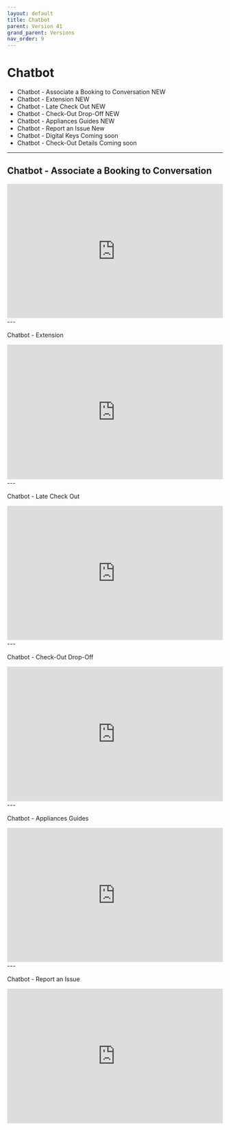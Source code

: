 ```yaml
---
layout: default
title: Chatbot
parent: Version 41
grand_parent: Versions
nav_order: 9
---
```


<style>
.responsive-video {
    position: relative;
    padding-bottom: 56.25%; /* Aspect ratio for 16:9 videos */
    padding-top: 30px;
    height: 0;
    overflow: hidden;
}

.responsive-video iframe,
.responsive-video object,
.responsive-video embed {
    position: absolute;
    top: 0;
    left: 0;
    width: 100%;
    height: 100%;
}
</style>

# Chatbot

* Chatbot - Associate a Booking to Conversation <span class="label label-purple">NEW</span>
* Chatbot - Extension <span class="label label-purple">NEW</span>
* Chatbot - Late Check Out <span class="label label-purple">NEW</span>
* Chatbot - Check-Out Drop-Off <span class="label label-purple">NEW</span>
* Chatbot - Appliances Guides <span class="label label-purple">NEW</span>
* Chatbot - Report an Issue <span class="label label-purple">New</span>
* Chatbot - Digital Keys <span class="label label-yellow">Coming soon</span>
* Chatbot - Check-Out Details <span class="label label-yellow">Coming soon</span>



--- 
<!-- {: .highlight }
Coming Soon... -->


## Chatbot - Associate a Booking to Conversation

<div class="responsive-video">
    <iframe src="https://www.youtube.com/embed/40SExHa9EnM" frameborder="0" allowfullscreen></iframe>
</div>
---



Chatbot - Extension

<div class="responsive-video">
    <iframe src="https://www.youtube.com/embed/C5YkmpUdJBY" frameborder="0" allowfullscreen></iframe>
</div>
---



Chatbot - Late Check Out

<div class="responsive-video">
    <iframe src="https://www.youtube.com/embed/gtHjI4q5MsM" frameborder="0" allowfullscreen></iframe>
</div>
---



Chatbot - Check-Out Drop-Off

<div class="responsive-video">
    <iframe src="https://www.youtube.com/embed/5M7pguKUuGo" frameborder="0" allowfullscreen></iframe>
</div>
---



Chatbot - Appliances Guides

<div class="responsive-video">
    <iframe src="https://www.youtube.com/embed/DtHbtG8_8bM" frameborder="0" allowfullscreen></iframe>
</div>
---



Chatbot - Report an Issue

<div class="responsive-video">
    <iframe src="https://www.youtube.com/embed/Li5GbrqFapA" frameborder="0" allowfullscreen></iframe>
</div>
